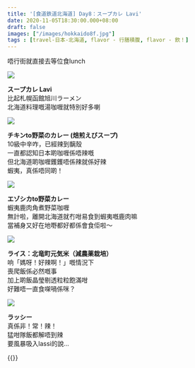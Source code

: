 ```yaml
---
title: '[食道鉄道北海道] Day8：スープカレ Lavi'
date: 2020-11-05T18:30:00.000+08:00
draft: false
images: ["/images/hokkaido8f.jpg"]
tags : [travel-日本-北海道, flavor - 行膳積腹, flavor - 飲！]
---
```

 
唔行街就直接去等位食lunch

![](/images/hokkaido8f1.jpg)

**スープカレ Lavi**  
比起札幌函館旭川ラーメン  
北海道料理嘅湯咖喱就特別好多喇  

![](/images/hokkaido8f.jpg)

**チキンto野菜のカレー (焙煎えびスープ)**  
10級中辛咋，已經辣到黐殼  
一直都認知日本啲咖喱係唔辣嘅  
但北海道啲咖喱鑊鑊唔係辣就係好辣  
蝦夷，真係唔同啲！  

![](/images/hokkaido8f2.jpg)

**エゾシカto野菜カレー**  
蝦夷鹿肉角煮野菜咖喱  
無計啦，離開北海道就冇咁易食到蝦夷嘅鹿肉嘛  
當補身又好在地嘢都好都係會食佢啦～  

![](/images/hokkaido8f4.jpg)

**ライス：北竜町元気米（減農薬栽培）**  
响「媽呀！好辣啊！」嘅情況下  
喪爬飯係必然嘅事    
加上啲飯晶瑩剔透粒粒飽滿咁  
好難唔一直食㗎喎係咪？  

![](/images/hokkaido8f3.jpg)

**ラッシー**  
真係非！常！辣！  
猛咁隊飯都解唔到辣  
要風暴吸入lassi的說...  
  
  
{{<hokkaido>}}
